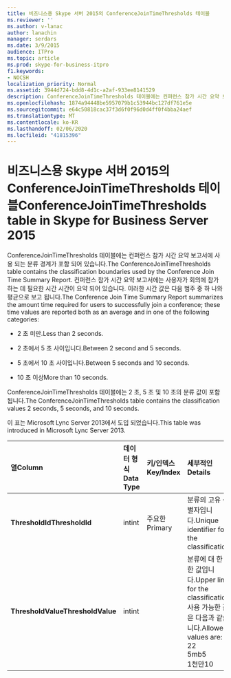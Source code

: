 ```yaml
---
title: 비즈니스용 Skype 서버 2015의 ConferenceJoinTimeThresholds 테이블
ms.reviewer: ''
ms.author: v-lanac
author: lanachin
manager: serdars
ms.date: 3/9/2015
audience: ITPro
ms.topic: article
ms.prod: skype-for-business-itpro
f1.keywords:
- NOCSH
localization_priority: Normal
ms.assetid: 3944d724-bdd8-4d1c-a2af-933ee8141529
description: ConferenceJoinTimeThresholds 테이블에는 컨퍼런스 참가 시간 요약 보고서에 사용 되는 분류 경계가 포함 되어 있습니다. 컨퍼런스 참가 시간 요약 보고서에는 사용자가 회의에 참가 하는 데 필요한 시간 시간이 요약 되어 있습니다. 이러한 시간 값은 다음 범주 중 하 나와 평균으로 보고 됩니다.
ms.openlocfilehash: 1874a94448be5957079b1c53944bc127df761e5e
ms.sourcegitcommit: e64c50818cac37f3d6f0f96d0d4ff0f4bba24aef
ms.translationtype: MT
ms.contentlocale: ko-KR
ms.lasthandoff: 02/06/2020
ms.locfileid: "41815396"
---
```

# <a name="conferencejointimethresholds-table-in-skype-for-business-server-2015"></a><span data-ttu-id="d3281-104">비즈니스용 Skype 서버 2015의 ConferenceJoinTimeThresholds 테이블</span><span class="sxs-lookup"><span data-stu-id="d3281-104">ConferenceJoinTimeThresholds table in Skype for Business Server 2015</span></span>
 
<span data-ttu-id="d3281-105">ConferenceJoinTimeThresholds 테이블에는 컨퍼런스 참가 시간 요약 보고서에 사용 되는 분류 경계가 포함 되어 있습니다.</span><span class="sxs-lookup"><span data-stu-id="d3281-105">The ConferenceJoinTimeThresholds table contains the classification boundaries used by the Conference Join Time Summary Report.</span></span> <span data-ttu-id="d3281-106">컨퍼런스 참가 시간 요약 보고서에는 사용자가 회의에 참가 하는 데 필요한 시간 시간이 요약 되어 있습니다. 이러한 시간 값은 다음 범주 중 하 나와 평균으로 보고 됩니다.</span><span class="sxs-lookup"><span data-stu-id="d3281-106">The Conference Join Time Summary Report summarizes the amount time required for users to successfully join a conference; these time values are reported both as an average and in one of the following categories:</span></span>
  
- <span data-ttu-id="d3281-107">2 초 미만.</span><span class="sxs-lookup"><span data-stu-id="d3281-107">Less than 2 seconds.</span></span>
    
- <span data-ttu-id="d3281-108">2 초에서 5 초 사이입니다.</span><span class="sxs-lookup"><span data-stu-id="d3281-108">Between 2 second and 5 seconds.</span></span>
    
- <span data-ttu-id="d3281-109">5 초에서 10 초 사이입니다.</span><span class="sxs-lookup"><span data-stu-id="d3281-109">Between 5 seconds and 10 seconds.</span></span>
    
- <span data-ttu-id="d3281-110">10 초 이상</span><span class="sxs-lookup"><span data-stu-id="d3281-110">More than 10 seconds.</span></span>
    
<span data-ttu-id="d3281-111">ConferenceJoinTimeThresholds 테이블에는 2 초, 5 초 및 10 초의 분류 값이 포함 됩니다.</span><span class="sxs-lookup"><span data-stu-id="d3281-111">The ConferenceJoinTimeThresholds table contains the classification values 2 seconds, 5 seconds, and 10 seconds.</span></span>
  
<span data-ttu-id="d3281-112">이 표는 Microsoft Lync Server 2013에서 도입 되었습니다.</span><span class="sxs-lookup"><span data-stu-id="d3281-112">This table was introduced in Microsoft Lync Server 2013.</span></span>
  
|<span data-ttu-id="d3281-113">**열**</span><span class="sxs-lookup"><span data-stu-id="d3281-113">**Column**</span></span>|<span data-ttu-id="d3281-114">**데이터 형식**</span><span class="sxs-lookup"><span data-stu-id="d3281-114">**Data Type**</span></span>|<span data-ttu-id="d3281-115">**키/인덱스**</span><span class="sxs-lookup"><span data-stu-id="d3281-115">**Key/Index**</span></span>|<span data-ttu-id="d3281-116">**세부적인**</span><span class="sxs-lookup"><span data-stu-id="d3281-116">**Details**</span></span>|
|:-----|:-----|:-----|:-----|
|<span data-ttu-id="d3281-117">**ThresholdId**</span><span class="sxs-lookup"><span data-stu-id="d3281-117">**ThresholdId**</span></span> <br/> |<span data-ttu-id="d3281-118">int</span><span class="sxs-lookup"><span data-stu-id="d3281-118">int</span></span>  <br/> |<span data-ttu-id="d3281-119">주요한</span><span class="sxs-lookup"><span data-stu-id="d3281-119">Primary</span></span>  <br/> |<span data-ttu-id="d3281-120">분류의 고유 식별자입니다.</span><span class="sxs-lookup"><span data-stu-id="d3281-120">Unique identifier for the classification.</span></span>  <br/> |
|<span data-ttu-id="d3281-121">**ThresholdValue**</span><span class="sxs-lookup"><span data-stu-id="d3281-121">**ThresholdValue**</span></span> <br/> |<span data-ttu-id="d3281-122">int</span><span class="sxs-lookup"><span data-stu-id="d3281-122">int</span></span>  <br/> || <span data-ttu-id="d3281-123">분류에 대 한 상한 값입니다.</span><span class="sxs-lookup"><span data-stu-id="d3281-123">Upper limit for the classification.</span></span> <span data-ttu-id="d3281-124">사용 가능한 값은 다음과 같습니다.</span><span class="sxs-lookup"><span data-stu-id="d3281-124">Allowed values are:</span></span> <br/>  <span data-ttu-id="d3281-125">2</span><span class="sxs-lookup"><span data-stu-id="d3281-125">2</span></span> <br/>  <span data-ttu-id="d3281-126">5mb</span><span class="sxs-lookup"><span data-stu-id="d3281-126">5</span></span> <br/>  <span data-ttu-id="d3281-127">1천만</span><span class="sxs-lookup"><span data-stu-id="d3281-127">10</span></span> <br/> |
   

